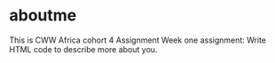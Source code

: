 # aboutme
This is CWW Africa cohort 4 Assignment
Week one assignment: Write HTML code to describe more about you. 
